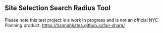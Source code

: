 ## Site Selection Search Radius Tool

Please note this test project is a work in progress and is not an official NYC Planning product: https://hannahkates.github.io/fair-share/
